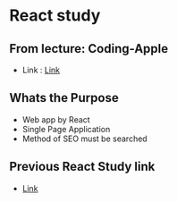 # React study

## From lecture: Coding-Apple

- Link : [Link](https://codingapple.com/)

## Whats the Purpose

- Web app by React
- Single Page Application
- Method of SEO must be searched

## Previous React Study link

- [Link](https://korshika.tistory.com/category/HTTP%20웹/React)
